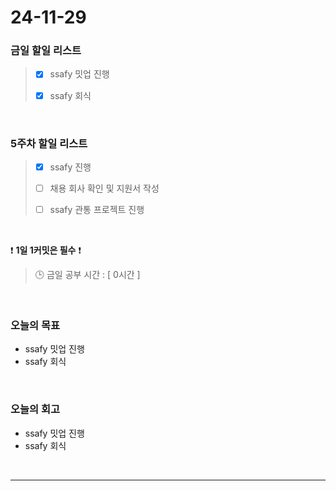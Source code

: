 # 24-11-29

### 금일 할일 리스트

> - [x] ssafy 밋업 진행
>
> - [x] ssafy 회식

<br/>

### 5주차 할일 리스트

> - [x] ssafy 진행
>
> - [ ] 채용 회사 확인 및 지원서 작성
>
> - [ ] ssafy 관통 프로젝트 진행

<br/>

❗ **1일 1커밋은 필수** ❗

> 🕒 금일 공부 시간 : [ 0시간 ]

<br/>

### 오늘의 목표
- ssafy 밋업 진행
- ssafy 회식

<br>

### 오늘의 회고
- ssafy 밋업 진행
- ssafy 회식

<br/>

---
